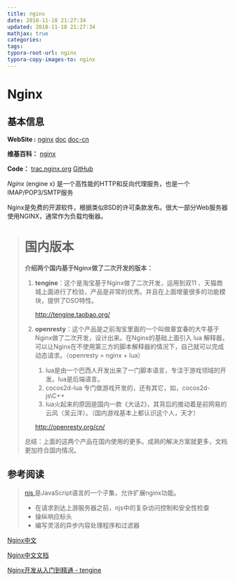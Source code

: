 ```yaml
---
title: nginx
date: 2018-11-18 21:27:34
updated: 2018-11-18 21:27:34
mathjax: true
categories: 
tags:
typora-root-url: nginx
typora-copy-images-to: nginx
---
```




# Nginx

## 基本信息

**WebSite :**    [nginx](http://nginx.org/)   [doc](http://nginx.org/en/docs/)  [doc-cn](http://tengine.taobao.org/nginx_docs/cn/docs/)

**维基百科：**   [nginx](https://en.wikipedia.org/wiki/Nginx)

**Code：**    [trac.nginx.org](http://trac.nginx.org/nginx/browser?_ga=2.189855981.711229329.1542545969-155860260.1542545969)   [GitHub](https://github.com/nginx/nginx)



 *Nginx* (engine x) 是一个高性能的HTTP和反向代理服务，也是一个IMAP/POP3/SMTP服务 

Nginx是免费的开源软件，根据类似BSD的许可条款发布。很大一部分Web服务器使用NGINX，通常作为负载均衡器。





> # 国内版本
>
> **介绍两个国内基于Nginx做了二次开发的版本：**
>
> 1. **tengine**：这个是淘宝基于Nginx做了二次开发，运用到双11 、天猫商城上面进行了检验，产品是非常的优秀。并且在上面增量很多的功能模块，提供了DSO特性。
>
>    http://tengine.taobao.org/
>
> 2. **openresty**：这个产品是之前淘宝里面的一个叫做章宜春的大牛基于Nginx做了二次开发，设计出来。在Nginx的基础上面引入 lua 解释器，可以让Nginx在不使用第三方的脚本解释器的情况下，自己就可以完成动态请求。（openresty = nginx + lua）
>
>    1. lua是由一个巴西人开发出来了一门脚本语言，专注于游戏领域的开发。lua是后端语言。
>    2. cocos2d-lua 专门做游戏开发的，还有其它，如，cocos2d-js\C++
>    3. lua火起来的原因是国内一款《大话2》，其背后的推动着是前网易的 云风（吴云洋）。（国内游戏基本上都认识这个人，天才）
>
>    http://openresty.org/cn/
>
> 总结：上面的这两个产品在国内使用的更多。成熟的解决方案就更多，文档更加符合国内情况。



## 参考阅读

> [njs ](http://nginx.org/en/docs/njs/)是JavaScript语言的一个子集，允许扩展nginx功能。
>
> * 在请求到达上游服务器之前，njs中的复杂访问控制和安全性检查
> * 操纵响应标头
> * 编写灵活的异步内容处理程序和过滤器



[Nginx中文](http://www.nginx.cn/)

[Nginx中文文档](http://www.nginx.cn/doc/)

[Nginx开发从入门到精通 - tengine](http://tengine.taobao.org/book/)





